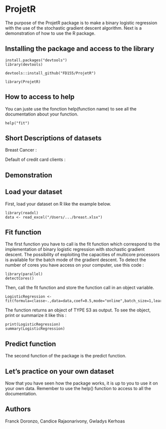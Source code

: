# ProjetR

The purpose of the ProjetR package is to make a binary logistic regression with the use of the stochastic gradient descent algorithm.
Next is a demonstration of how to use the R package.

Installing the package and access to the library
----------------------
    
    install.packages("devtools")
    library(devtools)

    devtools::install_github("FD155/ProjetR")
    
    library(ProjetR)
    
How to access to help
----------------------   
You can juste use the fonction help(function name) to see all the documentation about your function.

    help("fit")
    
Short Descriptions of datasets
----------------------   

Breast Cancer :


Default of credit card clients :


    
Demonstration
----------------------  


Load your dataset
----------------------  
First, load your dataset on R like the example below.
    
    library(readxl)
    data <- read_excel("/Users/.../breast.xlsx")


Fit function
----------------------   
The first function you have to call is the fit function which correspond to the implementation of binary logistic regression with stochastic gradient descent. The possibility of exploiting the capacities of multicore processors is available for the batch mode of the gradient descent. To detect the number of cores you have access on your computer, use this code :

    library(parallel)
    detectCores()
    
Then, call the fit function and store the function call in an object variable.

    LogisticRegression <- fit(formula=classe~.,data=data,coef=0.5,mode="online",batch_size=1,learningrate=0.1,max_iter=100)

The function returns an object of TYPE S3 as output. To see the object, print or summarize it like this :

    print(LogisticRegression)
    summary(LogisticRegression)


Predict function
----------------------   
The second function of the package is the predict function.



Let’s practice on your own dataset
----------------------  
Now that you have seen how the package works, it is up to you to use it on your own data. Remember to use the help() function to access to all the documentation.

Authors
----------------------  

Franck Doronzo, Candice Rajaonarivony, Gwladys Kerhoas
